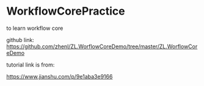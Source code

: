 # WorkflowCorePractice
to learn workflow core

github link:
https://github.com/zhenl/ZL.WorflowCoreDemo/tree/master/ZL.WorflowCoreDemo

tutorial link is from:

https://www.jianshu.com/p/9e1aba3e9166

